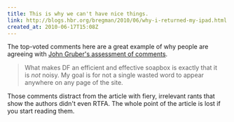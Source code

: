 ```yaml
---
title: This is why we can't have nice things.
link: http://blogs.hbr.org/bregman/2010/06/why-i-returned-my-ipad.html
created_at: 2010-06-17T15:08Z
---
```

The top-voted comments here are a great example of why people are agreeing with [John Gruber's assessment of comments][whats_fair].

> What makes DF an efficient and effective soapbox is exactly that it is *not* noisy.
> My goal is for not a single wasted word to appear anywhere on any page of the site.

Those comments distract from the article with fiery, irrelevant rants that show the authors didn't even RTFA. The whole point of the article is lost if you start reading them.

[whats_fair]: http://daringfireball.net/2010/06/whats_fair
